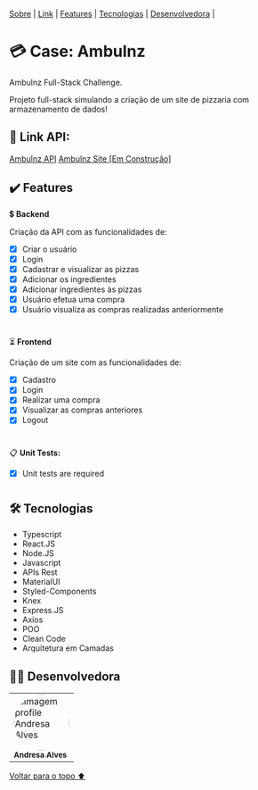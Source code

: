 <p id= "voltar"></p>

<p>
<a href="#sobre">Sobre</a> |
<a href="#link">Link</a> |
<a href="#features">Features</a> |
<a href="#tecnologias">Tecnologias</a> |
<a href="#desenvolvedores">Desenvolvedora</a> |
</p>

<h1 id="sobre">💳 Case: Ambulnz</h1>

<p>Ambulnz Full-Stack Challenge.</p>

<p>Projeto full-stack simulando a criação de um site de pizzaria com armazenamento de dados!</p>

<h2 id="link">🔗 Link API:</h2>

<a href="https://documenter.getpostman.com/view/20352321/VUjMq7CW">Ambulnz API</a>
<a href="">Ambulnz Site [Em Construção]</a>

<h2 id="features">✔️ Features</h2>

💲 <b>Backend</b>

<p>Criação da API com as funcionalidades de:</p>

- [x] Criar o usuário
- [x] Login
- [x] Cadastrar e visualizar as pizzas
- [x] Adicionar os ingredientes
- [x] Adicionar ingredientes às pizzas
- [x] Usuário efetua uma compra
- [x] Usuário visualiza as compras realizadas anteriormente

#
⏳ <b>Frontend</b>

<p>Criação de um site com as funcionalidades de:</p>

- [x] Cadastro
- [x] Login
- [x] Realizar uma compra
- [x] Visualizar as compras anteriores
- [x] Logout

#
📋 <b>Unit Tests:</b>
- [x] Unit tests are required
#

 <h2 id="tecnologias">🛠 Tecnologias</h2>

- Typescript
- React.JS
- Node.JS
- Javascript
- APIs Rest
- MaterialUI
- Styled-Components
- Knex
- Express.JS
- Axios
- POO
- Clean Code
- Arquitetura em Camadas

<h2 id="desenvolvedores">👩‍💻 Desenvolvedora</h2>
<table>         
<td><a href="https://github.com/future4code/silveira-Andresa-Ribeiro"><img style="border-radius: 50%;" src="https://avatars.githubusercontent.com/u/94997593?v=4" width="100px;" alt="Imagem profile Andresa Alves"/><br /><sub><b>Andresa Alves</b></sub></a><br /> 
</table>

<a href="#voltar">Voltar para o topo ⬆️</a>